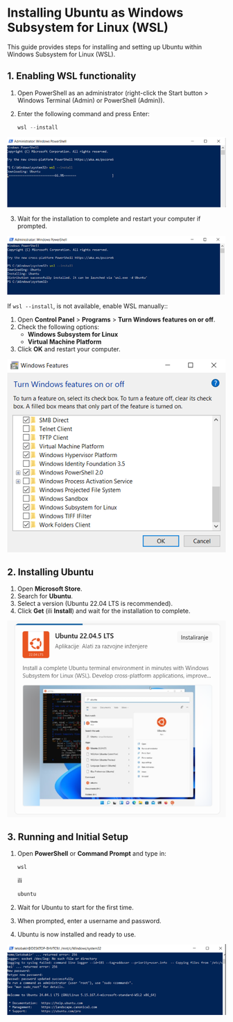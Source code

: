 # Installing Ubuntu as Windows Subsystem for Linux (WSL)

This guide provides steps for installing and setting up Ubuntu within Windows Subsystem for Linux (WSL).

## 1. Enabling WSL functionality

1. Open PowerShell as an administrator (right-click the Start button > Windows Terminal (Admin) or PowerShell (Admin)).

2. Enter the following command and press Enter:

   ```powershell
   wsl --install
   ```
![alt text](./img/slika1.PNG)

3. Wait for the installation to complete and restart your computer if prompted.

![alt text](./img/slika2.PNG)

If `wsl --install`, is not available, enable WSL manually::

1. Open **Control Panel** > **Programs** > **Turn Windows features on or off**.
2. Check the following options:
   - **Windows Subsystem for Linux**
   - **Virtual Machine Platform**
3. Click **OK** and restart your computer.

![alt text](./img/slika5.png)

## 2. Installing Ubuntu

1. Open **Microsoft Store**.
2. Search for **Ubuntu**.
3. Select a version (Ubuntu 22.04 LTS is recommended).
4. Click **Get** (ili **Install**) and wait for the installation to complete.

![alt text](./img/slika3.PNG)

## 3. Running and Initial Setup

1. Open **PowerShell** or **Command Prompt** and type in:

   ```powershell
   wsl
   ```

   ili

   ```powershell
   ubuntu
   ```

2. Wait for Ubuntu to start for the first time.
3. When prompted, enter a username and password.
4. Ubuntu is now installed and ready to use.

![alt text](./img/slika4.PNG)
